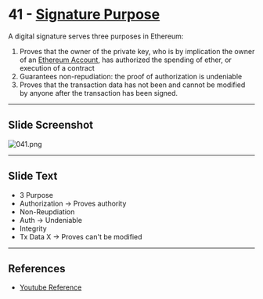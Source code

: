 # 41 - [Signature Purpose](Signature%20Purpose.md)

A digital signature serves three purposes in Ethereum: 
1. Proves that the owner of the private key, who is by implication the owner of an [Ethereum Account](Ethereum%20Account.md), has authorized the spending of ether, or execution of a contract 
2. Guarantees non-repudiation: the proof of authorization is undeniable
3. Proves that the transaction data has not been and cannot be modified by anyone after the transaction has been signed.

___
## Slide Screenshot
![041.png](../../images/1.Ethereum%20101/041.png)
___
## Slide Text
- 3 Purpose
- Authorization -> Proves authority
- Non-Reupdiation
- Auth -> Undeniable
- Integrity
- Tx Data X -> Proves can't be modified
___
## References
- [Youtube Reference](https://youtu.be/ltvTIr4K63s)


